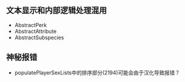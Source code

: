 ## 文本显示和内部逻辑处理混用
 - AbstractPerk
 - AbstractAttribute
 - AbstractSubspecies


## 神秘报错
 - populatePlayerSexLists中的排序部分(2194)可能会由于汉化导致报错？